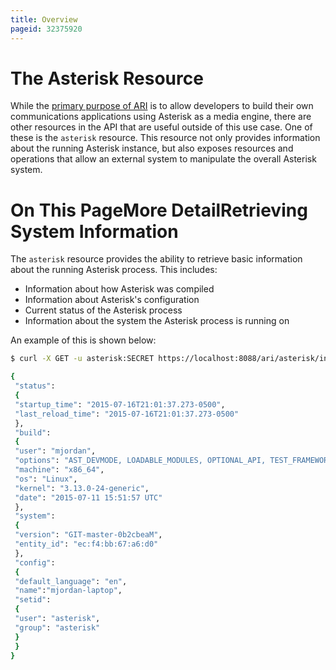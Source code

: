 ```yaml
---
title: Overview
pageid: 32375920
---
```


The Asterisk Resource
=====================

While the [primary purpose of ARI](https://wiki.asterisk.org/wiki/pages/viewpage.action?pageId=29395573#AsteriskRESTInterface%28ARI%29-ARI:AnInterfaceforCommunicationsApplications) is to allow developers to build their own communications applications using Asterisk as a media engine, there are other resources in the API that are useful outside of this use case. One of these is the `asterisk` resource. This resource not only provides information about the running Asterisk instance, but also exposes resources and operations that allow an external system to manipulate the overall Asterisk system.

On This PageMore DetailRetrieving System Information
=============================

The `asterisk` resource provides the ability to retrieve basic information about the running Asterisk process. This includes:

* Information about how Asterisk was compiled
* Information about Asterisk's configuration
* Current status of the Asterisk process
* Information about the system the Asterisk process is running on

An example of this is shown below:




```bash title=" " linenums="1"
$ curl -X GET -u asterisk:SECRET https://localhost:8088/ari/asterisk/info

{
 "status":
 {
 "startup_time": "2015-07-16T21:01:37.273-0500",
 "last_reload_time": "2015-07-16T21:01:37.273-0500"
 },
 "build":
 {
 "user": "mjordan",
 "options": "AST_DEVMODE, LOADABLE_MODULES, OPTIONAL_API, TEST_FRAMEWORK",
 "machine": "x86_64",
 "os": "Linux",
 "kernel": "3.13.0-24-generic",
 "date": "2015-07-11 15:51:57 UTC"
 },
 "system":
 {
 "version": "GIT-master-0b2cbeaM",
 "entity_id": "ec:f4:bb:67:a6:d0"
 },
 "config":
 {
 "default_language": "en",
 "name":"mjordan-laptop",
 "setid":
 {
 "user": "asterisk",
 "group": "asterisk"
 }
 }
}

```


